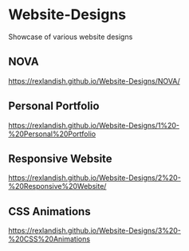 # Website-Designs
 Showcase of various website designs

## NOVA
https://rexlandish.github.io/Website-Designs/NOVA/

## Personal Portfolio
https://rexlandish.github.io/Website-Designs/1%20-%20Personal%20Portfolio

## Responsive Website
https://rexlandish.github.io/Website-Designs/2%20-%20Responsive%20Website/

## CSS Animations
https://rexlandish.github.io/Website-Designs/3%20-%20CSS%20Animations